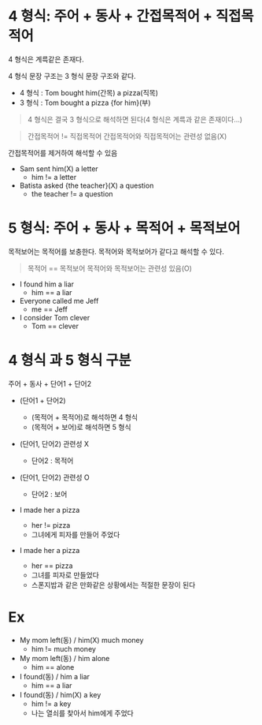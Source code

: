 # 4 형식: 주어 + 동사 + 간접목적어 + 직접목적어

4 형식은 계륵같은 존재다.

4 형식 문장 구조는 3 형식 문장 구조와 같다.
- 4 형식 : Tom bought him(간목) a pizza(직목)
- 3 형식 : Tom bought a pizza {for him}(부)

> 4 형식은 결국 3 형식으로 해석하면 된다(4 형식은 계륵과 같은 존재이다...)

> 간접목적어 != 직접목적어
> 간접목적어와 직접목적어는 관련성 없음(X)

간접목적어를 제거하여 해석할 수 있음
- Sam sent him(X) a letter
	- him != a letter
- Batista asked {the teacher}(X) a question
	- the teacher != a question

# 5 형식: 주어 + 동사 + 목적어 + 목적보어

목적보어는 목적어를 보충한다. 목적어와 목적보어가 같다고 해석할 수 있다.

> 목적어 == 목적보어
> 목적어와 목적보어는 관련성 있음(O)

- I found him a liar
	- him == a liar
- Everyone called me Jeff
	- me == Jeff
- I consider Tom clever
	- Tom == clever

# 4 형식 과 5 형식 구분

주어 + 동사 + 단어1 + 단어2

- (단어1 + 단어2)
	- (목적어 + 목적어)로 해석하면 4 형식
	- (목적어 + 보어)로 해석하면 5 형식
- (단어1, 단어2) 관련성 X
	- 단어2 : 목적어
- (단어1, 단어2) 관련성 O
	- 단어2 : 보어

- I made her a pizza
	- her != pizza
	- 그녀에게 피자를 만들어 주었다
- I made her a pizza
	- her == pizza
	- 그녀를 피자로 만들었다
	- 스폰지밥과 같은 만화같은 상황에서는 적절한 문장이 된다

# Ex

- My mom left(동) / him(X) much money
	- him != much money
- My mom left(동) / him alone
	- him == alone
- I found(동) / him a liar
	- him == a liar
- I found(동) / him(X) a key
	- him != a key
	- 나는 열쇠를 찾아서 him에게 주었다



